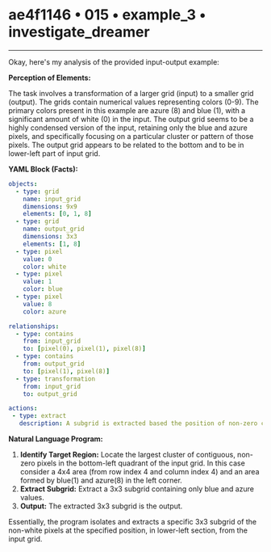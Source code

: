 # ae4f1146 • 015 • example_3 • investigate_dreamer

---
Okay, here's my analysis of the provided input-output example:

**Perception of Elements:**

The task involves a transformation of a larger grid (input) to a smaller grid (output). The grids contain numerical values representing colors (0-9). The primary colors present in this example are azure (8) and blue (1), with a significant amount of white (0) in the input. The output grid seems to be a highly condensed version of the input, retaining only the blue and azure pixels, and specifically focusing on a particular cluster or pattern of those pixels. The output grid appears to be related to the bottom and to be in lower-left part of input grid.

**YAML Block (Facts):**



```yaml
objects:
  - type: grid
    name: input_grid
    dimensions: 9x9
    elements: [0, 1, 8]
  - type: grid
    name: output_grid
    dimensions: 3x3
    elements: [1, 8]
  - type: pixel
    value: 0
    color: white
  - type: pixel
    value: 1
    color: blue
  - type: pixel
    value: 8
    color: azure

relationships:
  - type: contains
    from: input_grid
    to: [pixel(0), pixel(1), pixel(8)]
  - type: contains
    from: output_grid
    to: [pixel(1), pixel(8)]
  - type: transformation
    from: input_grid
    to: output_grid

actions:
 - type: extract
   description: A subgrid is extracted based the position of non-zero colors.

```



**Natural Language Program:**

1.  **Identify Target Region:** Locate the largest cluster of contiguous, non-zero pixels in the bottom-left quadrant of the input grid. In this case consider a 4x4 area (from row index 4 and column index 4) and an area formed by blue(1) and azure(8) in the left corner.
2.  **Extract Subgrid:** Extract a 3x3 subgrid containing only blue and azure values.
3.  **Output:** The extracted 3x3 subgrid is the output.

Essentially, the program isolates and extracts a specific 3x3 subgrid of the non-white pixels at the specified position, in lower-left section, from the input grid.

